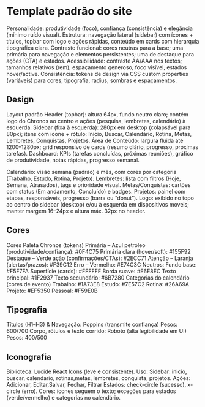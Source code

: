 # Template padrão do site

Personalidade: produtividade (foco), confiança (consistência) e elegância (mínimo ruído visual).
Estrutura: navegação lateral (sidebar) com ícones + títulos, topbar com logo e ações rápidas, conteúdo em cards com hierarquia tipográfica clara.
Contraste funcional: cores neutras para a base; uma primária para navegação e elementos persistentes; uma de destaque para ações (CTA) e estados.
Acessibilidade: contraste AA/AAA nos textos; tamanhos relativos (rem), espaçamento generoso, foco visível, estados hover/active.
Consistência: tokens de design via CSS custom properties (variáveis) para cores, tipografia, radius, sombras e espaçamentos.

## Design

Layout padrão
Header (topbar): altura 64px, fundo neutro claro; contém logo do Chronos ao centro e ações (pesquisa, lembretes, calendário) à esquerda.
Sidebar (fixa à esquerda): 280px em desktop (colapsável para 80px); itens com ícone + rótulo: Início, Buscar, Calendário, Rotina, Metas, Lembretes, Conquistas, Projetos.
Área de Conteúdo: largura fluida até 1200–1280px; grid responsivo de cards (resumo diário, progresso, próximas tarefas).
Dashboard: KPIs (tarefas concluídas, próximas reuniões), gráfico de produtividade, notas rápidas, progresso semanal.

Calendário: visão semana (padrão) e mês, com cores por categoria (Trabalho, Estudo, Rotina, Projeto).
Lembretes: lista com filtros (Hoje, Semana, Atrasados), tags e prioridade visual.
Metas/Conquistas: cartões com status (Em andamento, Concluído) e badges.
Projetos: painel com etapas, responsáveis, progresso (barra ou “donut”).
Logo: exibido no topo ao centro do sidebar (desktop) e/ou à esquerda em dispositivos moveis; manter margem 16–24px e altura máx. 32px no header.

## Cores

Cores
Paleta Chronos (tokens)
Primária – Azul petróleo (produtividade/confiança): #0F4C75
Primária clara (hover/soft): #155F92
Destaque – Verde ação (confirmações/CTAs): #2ECC71
Atenção – Laranja (alertas/prazos): #F39C12
Erro – Vermelho: #E74C3C
Neutros:
Fundo base: #F5F7FA
Superfície (cards): #FFFFFF
Borda suave: #E6E8EC
Texto principal: #1F2937
Texto secundário: #6B7280
Categorias do calendário (cores de evento)
Trabalho: #1A73E8
Estudo: #7E57C2
Rotina: #26A69A
Projeto: #EF5350
Pessoal: #F59E0B


## Tipografia

Títulos (H1–H3) & Navegação: Poppins (transmite confiança)
Pesos: 600/700
Corpo, rótulos e texto corrido: Roboto (alta legibilidade em UI)
Pesos: 400/500

## Iconografia

Biblioteca: Lucide React Icons (leve e consistente).
Uso:
Sidebar: inicio, buscar, calendario, rotinas,metas, lembretes, conquista, projetos.
Ações: Adicionar, Editar,Salvar, Fechar, Filtrar
Estados: check-circle (sucesso), x-circle (erro).
Cores: ícones seguem o texto; exceções para estados (verde/vermelho) e categorias no calendário.